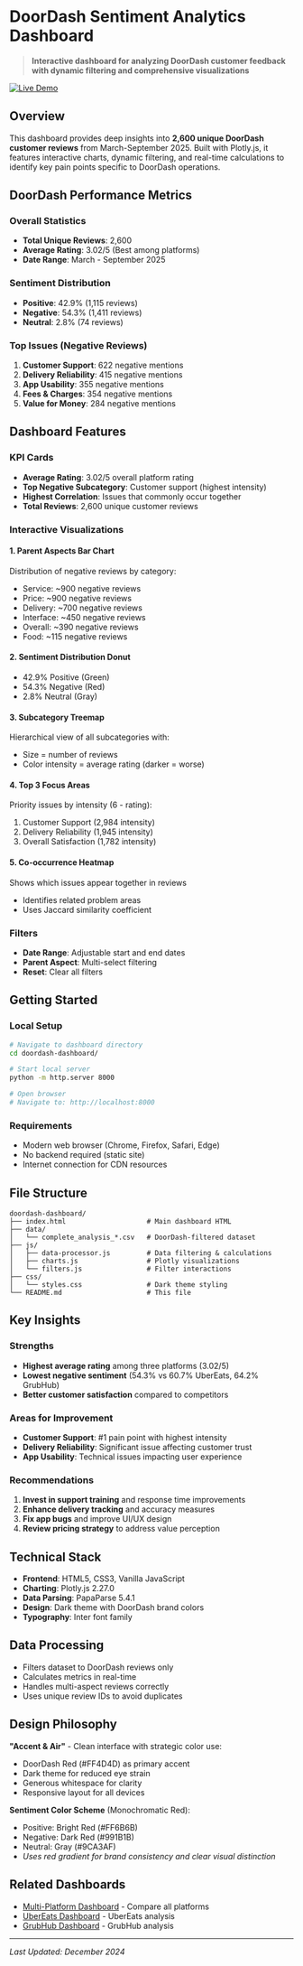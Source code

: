 # DoorDash Sentiment Analytics Dashboard

> **Interactive dashboard for analyzing DoorDash customer feedback with dynamic filtering and comprehensive visualizations**

[![Live Demo](https://img.shields.io/badge/Live%20Demo-View%20Dashboard-FF3008?style=for-the-badge)](https://anudeepreddynarala.github.io/aspect-based-sentiment-analysis/doordash-dashboard/)

## Overview

This dashboard provides deep insights into **2,600 unique DoorDash customer reviews** from March-September 2025. Built with Plotly.js, it features interactive charts, dynamic filtering, and real-time calculations to identify key pain points specific to DoorDash operations.

## DoorDash Performance Metrics

### Overall Statistics
- **Total Unique Reviews**: 2,600
- **Average Rating**: 3.02/5 (Best among platforms)
- **Date Range**: March - September 2025

### Sentiment Distribution
- **Positive**: 42.9% (1,115 reviews)
- **Negative**: 54.3% (1,411 reviews)
- **Neutral**: 2.8% (74 reviews)

### Top Issues (Negative Reviews)
1. **Customer Support**: 622 negative mentions
2. **Delivery Reliability**: 415 negative mentions
3. **App Usability**: 355 negative mentions
4. **Fees & Charges**: 354 negative mentions
5. **Value for Money**: 284 negative mentions

## Dashboard Features

### KPI Cards
- **Average Rating**: 3.02/5 overall platform rating
- **Top Negative Subcategory**: Customer support (highest intensity)
- **Highest Correlation**: Issues that commonly occur together
- **Total Reviews**: 2,600 unique customer reviews

### Interactive Visualizations

#### 1. Parent Aspects Bar Chart
Distribution of negative reviews by category:
- Service: ~900 negative reviews
- Price: ~900 negative reviews
- Delivery: ~700 negative reviews
- Interface: ~450 negative reviews
- Overall: ~390 negative reviews
- Food: ~115 negative reviews

#### 2. Sentiment Distribution Donut
- 42.9% Positive (Green)
- 54.3% Negative (Red)
- 2.8% Neutral (Gray)

#### 3. Subcategory Treemap
Hierarchical view of all subcategories with:
- Size = number of reviews
- Color intensity = average rating (darker = worse)

#### 4. Top 3 Focus Areas
Priority issues by intensity (6 - rating):
1. Customer Support (2,984 intensity)
2. Delivery Reliability (1,945 intensity)
3. Overall Satisfaction (1,782 intensity)

#### 5. Co-occurrence Heatmap
Shows which issues appear together in reviews
- Identifies related problem areas
- Uses Jaccard similarity coefficient

### Filters
- **Date Range**: Adjustable start and end dates
- **Parent Aspect**: Multi-select filtering
- **Reset**: Clear all filters

## Getting Started

### Local Setup
```bash
# Navigate to dashboard directory
cd doordash-dashboard/

# Start local server
python -m http.server 8000

# Open browser
# Navigate to: http://localhost:8000
```

### Requirements
- Modern web browser (Chrome, Firefox, Safari, Edge)
- No backend required (static site)
- Internet connection for CDN resources

## File Structure
```
doordash-dashboard/
├── index.html                    # Main dashboard HTML
├── data/
│   └── complete_analysis_*.csv   # DoorDash-filtered dataset
├── js/
│   ├── data-processor.js         # Data filtering & calculations
│   ├── charts.js                 # Plotly visualizations
│   └── filters.js                # Filter interactions
├── css/
│   └── styles.css                # Dark theme styling
└── README.md                     # This file
```

## Key Insights

### Strengths
- **Highest average rating** among three platforms (3.02/5)
- **Lowest negative sentiment** (54.3% vs 60.7% UberEats, 64.2% GrubHub)
- **Better customer satisfaction** compared to competitors

### Areas for Improvement
- **Customer Support**: #1 pain point with highest intensity
- **Delivery Reliability**: Significant issue affecting customer trust
- **App Usability**: Technical issues impacting user experience

### Recommendations
1. **Invest in support training** and response time improvements
2. **Enhance delivery tracking** and accuracy measures
3. **Fix app bugs** and improve UI/UX design
4. **Review pricing strategy** to address value perception

## Technical Stack
- **Frontend**: HTML5, CSS3, Vanilla JavaScript
- **Charting**: Plotly.js 2.27.0
- **Data Parsing**: PapaParse 5.4.1
- **Design**: Dark theme with DoorDash brand colors
- **Typography**: Inter font family

## Data Processing
- Filters dataset to DoorDash reviews only
- Calculates metrics in real-time
- Handles multi-aspect reviews correctly
- Uses unique review IDs to avoid duplicates

## Design Philosophy
**"Accent & Air"** - Clean interface with strategic color use:
- DoorDash Red (#FF4D4D) as primary accent
- Dark theme for reduced eye strain
- Generous whitespace for clarity
- Responsive layout for all devices

**Sentiment Color Scheme** (Monochromatic Red):
- Positive: Bright Red (#FF6B6B)
- Negative: Dark Red (#991B1B)
- Neutral: Gray (#9CA3AF)
- *Uses red gradient for brand consistency and clear visual distinction*

## Related Dashboards
- [Multi-Platform Dashboard](https://anudeepreddynarala.github.io/aspect-based-sentiment-analysis/dashboard-aggregator/) - Compare all platforms
- [UberEats Dashboard](https://anudeepreddynarala.github.io/aspect-based-sentiment-analysis/dashboard-ubereats/) - UberEats analysis
- [GrubHub Dashboard](https://anudeepreddynarala.github.io/aspect-based-sentiment-analysis/dashboard-grubhub/) - GrubHub analysis

---
*Last Updated: December 2024*